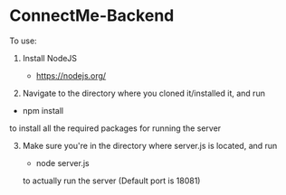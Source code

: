 # ConnectMe-Backend

To use:

1. Install NodeJS 
   - https://nodejs.org/

2. Navigate to the directory where you cloned it/installed it, and run
   
  - npm install
   
  to install all the required packages for running the server


3. Make sure you're in the directory where server.js is located, and run

   - node server.js
   
   to actually run the server (Default port is 18081)
